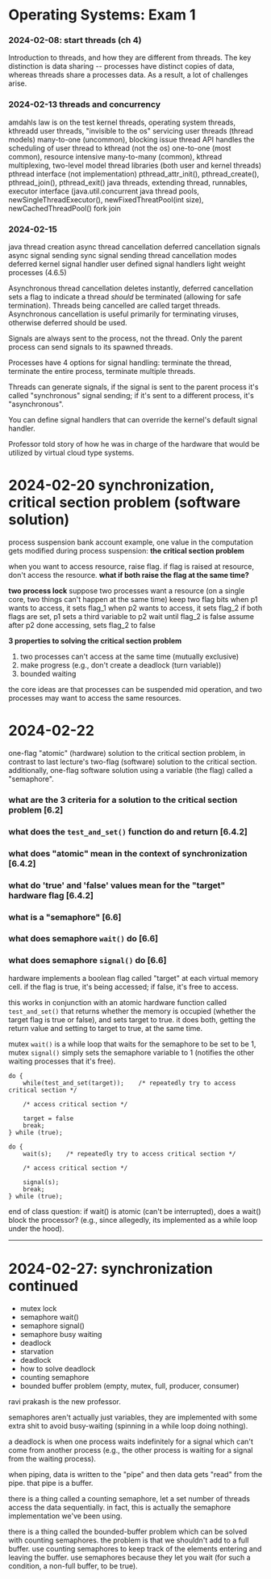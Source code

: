 # Operating Systems: Exam 1

### 2024-02-08: start threads (ch 4)
Introduction to threads, and how they are different from threads. The key distinction is data sharing -- processes have distinct copies of data, whereas threads share a processes data. As a result, a lot of challenges arise.

### 2024-02-13 threads and concurrency
amdahls law is on the test
kernel threads, operating system threads, kthreadd
user threads, "invisible to the os"
servicing user threads (thread models)
many-to-one (uncommon), blocking issue
thread API handles the scheduling of user thread to kthread (not the os)
one-to-one (most common), resource intensive 
many-to-many (common), kthread multiplexing, two-level model
thread libraries (both user and kernel threads)
pthread interface (not implementation) pthread_attr_init(), pthread_create(), pthread_join(), pthread_exit()
java threads, extending thread, runnables, executor interface (java.util.concurrent
java thread pools, newSingleThreadExecutor(), newFixedThreatPool(int size), newCachedThreadPool()
fork join

### 2024-02-15
java thread creation 
async thread cancellation
deferred cancellation
signals
async signal sending
sync signal sending
thread cancellation modes
deferred kernel signal handler
user defined signal handlers
light weight processes (4.6.5)

Asynchronous thread cancellation deletes instantly, deferred cancellation sets a flag to indicate a thread *should* be terminated (allowing for safe termination). Threads being cancelled are called target threads. Asynchronous cancellation is useful primarily for terminating viruses, otherwise deferred should be used.

Signals are always sent to the process, not the thread. Only the parent process can send signals to its spawned threads. 

Processes have 4 options for signal handling: terminate the thread, terminate the entire process, terminate multiple threads.

Threads can generate signals, if the signal is sent to the parent process it's called "synchronous" signal sending; if it's sent to a different process, it's "asynchronous".

You can define signal handlers that can override the kernel's default signal handler.

Professor told story of how he was in charge of the hardware that would be utilized by virtual cloud type systems.


# 2024-02-20 synchronization, critical section problem (software solution)
process suspension bank account example, one value in the computation gets modified during process suspension: __the critical section problem__

when you want to access resource, raise flag. if flag is raised at resource, don't access the resource. __what if both raise the flag at the same time?__ 

__two process lock__ 
suppose two processes want a resource (on a single core, two things can't happen at the same time)
keep two flag bits
when p1 wants to access, it sets flag_1
when p2 wants to access, it sets flag_2
if both flags are set, p1 sets a third variable to p2
wait until flag_2 is false
assume after p2 done accessing, sets flag_2 to false

__3 properties to solving the critical section problem__
1. two processes can't access at the same time (mutually exclusive)
2. make progress (e.g., don't create a deadlock (turn variable))
3. bounded waiting

the core ideas are that processes can be suspended mid operation, and two processes may want to access the same resources. 







# 2024-02-22 
one-flag "atomic" (hardware) solution to the critical section problem, in contrast to last lecture's two-flag (software) solution to the critical section. additionally, one-flag software solution using a variable (the flag) called a "semaphore".

### what are the 3 criteria for a solution to the critical section problem [6.2]
### what does the `test_and_set()` function do and return [6.4.2]
### what does "atomic" mean in the context of synchronization [6.4.2]
### what do 'true' and 'false' values mean for the "target" hardware flag [6.4.2]
### what is a "semaphore" [6.6]
### what does semaphore `wait()` do [6.6]
### what does semaphore `signal()` do [6.6]

hardware implements a boolean flag called "target" at each virtual memory cell. if the flag is true, it's being accessed; if false, it's free to access. 

this works in conjunction with an atomic hardware function called `test_and_set()` that returns whether the memory is occupied (whether the target flag is true or false), and sets target to true. it does both, getting the return value and setting to target to true, at the same time.

mutex `wait()` is a while loop that waits for the semaphore to be set to be 1, mutex `signal()` simply sets the semaphore variable to 1 (notifies the other waiting processes that it's free). 

```TEST_AND_SET() CRITICAL SECTION
do {
	while(test_and_set(target));	/* repeatedly try to access critical section */

	/* access critical section */

	target = false
	break;
} while (true);
```

```SEMAPHORE CRITICAL SECTION
do {
	wait(s);	/* repeatedly try to access critical section */

	/* access critical section */

	signal(s);
	break;
} while (true);
```

end of class question: if wait() is atomic (can't be interrupted), does a wait() block the processor? (e.g., since allegedly, its implemented as a while loop under the hood).

---

# 2024-02-27: synchronization continued

-	mutex lock
-	semaphore wait()
-	semaphore signal()
-	semaphore busy waiting
-	deadlock
-	starvation
-	deadlock 
-	how to solve deadlock
-	counting semaphore
-	bounded buffer problem (empty, mutex, full, producer, consumer)

ravi prakash is the new professor. 

semaphores aren't actually just variables, they are implemented with some extra shit to avoid busy-waiting (spinning in a while loop doing nothing).

a deadlock is when one process waits indefinitely for a signal which can't come from another process (e.g., the other process is waiting for a signal from the waiting process).

when piping, data is written to the "pipe" and then data gets "read" from the pipe. that pipe is a buffer.

there is a thing called a counting semaphore, let a set number of threads access the data sequentially. in fact, this is actually the semaphore implementation we've been using. 

there is a thing called the bounded-buffer problem which can be solved with counting semaphores. the problem is that we shouldn't add to a full buffer. use counting semaphores to keep track of the elements entering and leaving the buffer. use semaphores because they let you wait (for such a condition, a non-full buffer, to be true).
